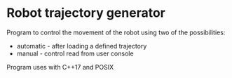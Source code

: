 # Robot trajectory generator
Program to control the movement of the robot using two of the possibilities:
 - automatic - after loading a defined trajectory
 - manual - control read from user console

Program uses with C++17 and POSIX
